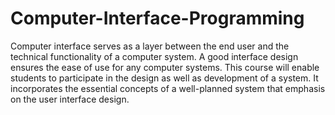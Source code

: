 # Computer-Interface-Programming
Computer interface serves as a layer between the end user and the technical functionality of a computer system.  A good interface design ensures the ease of use for any computer systems.  This course will enable students to participate in the design as well as development of a system.  It incorporates the essential concepts of a well-planned system that emphasis on the user interface design.
